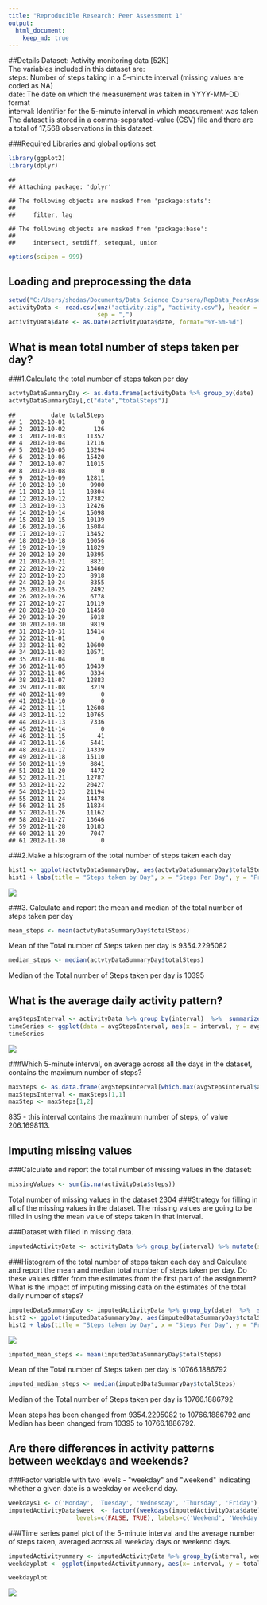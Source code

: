 ```yaml
---
title: "Reproducible Research: Peer Assessment 1"
output: 
  html_document:
    keep_md: true
---
```


##Details
Dataset: Activity monitoring data [52K]  
The variables included in this dataset are:   
steps: Number of steps taking in a 5-minute interval (missing values are coded as NA)  
date: The date on which the measurement was taken in YYYY-MM-DD format  
interval: Identifier for the 5-minute interval in which measurement was taken  
The dataset is stored in a comma-separated-value (CSV) file and there are a total of 17,568 observations in this dataset.

###Required Libraries and global options set 

```r
library(ggplot2)
library(dplyr)
```

```
## 
## Attaching package: 'dplyr'
```

```
## The following objects are masked from 'package:stats':
## 
##     filter, lag
```

```
## The following objects are masked from 'package:base':
## 
##     intersect, setdiff, setequal, union
```

```r
options(scipen = 999)
```

## Loading and preprocessing the data

```r
setwd("C:/Users/shodas/Documents/Data Science Coursera/RepData_PeerAssessment1")
activityData <- read.csv(unz("activity.zip", "activity.csv"), header = TRUE,
                         sep = ",") 
activityData$date <- as.Date(activityData$date, format="%Y-%m-%d")
```

## What is mean total number of steps taken per day?
###1.Calculate the total number of steps taken per day

```r
actvtyDataSummaryDay <- as.data.frame(activityData %>% group_by(date)  %>%  summarize(totalSteps = sum(steps,  na.rm = TRUE)))
actvtyDataSummaryDay[,c("date","totalSteps")]
```

```
##          date totalSteps
## 1  2012-10-01          0
## 2  2012-10-02        126
## 3  2012-10-03      11352
## 4  2012-10-04      12116
## 5  2012-10-05      13294
## 6  2012-10-06      15420
## 7  2012-10-07      11015
## 8  2012-10-08          0
## 9  2012-10-09      12811
## 10 2012-10-10       9900
## 11 2012-10-11      10304
## 12 2012-10-12      17382
## 13 2012-10-13      12426
## 14 2012-10-14      15098
## 15 2012-10-15      10139
## 16 2012-10-16      15084
## 17 2012-10-17      13452
## 18 2012-10-18      10056
## 19 2012-10-19      11829
## 20 2012-10-20      10395
## 21 2012-10-21       8821
## 22 2012-10-22      13460
## 23 2012-10-23       8918
## 24 2012-10-24       8355
## 25 2012-10-25       2492
## 26 2012-10-26       6778
## 27 2012-10-27      10119
## 28 2012-10-28      11458
## 29 2012-10-29       5018
## 30 2012-10-30       9819
## 31 2012-10-31      15414
## 32 2012-11-01          0
## 33 2012-11-02      10600
## 34 2012-11-03      10571
## 35 2012-11-04          0
## 36 2012-11-05      10439
## 37 2012-11-06       8334
## 38 2012-11-07      12883
## 39 2012-11-08       3219
## 40 2012-11-09          0
## 41 2012-11-10          0
## 42 2012-11-11      12608
## 43 2012-11-12      10765
## 44 2012-11-13       7336
## 45 2012-11-14          0
## 46 2012-11-15         41
## 47 2012-11-16       5441
## 48 2012-11-17      14339
## 49 2012-11-18      15110
## 50 2012-11-19       8841
## 51 2012-11-20       4472
## 52 2012-11-21      12787
## 53 2012-11-22      20427
## 54 2012-11-23      21194
## 55 2012-11-24      14478
## 56 2012-11-25      11834
## 57 2012-11-26      11162
## 58 2012-11-27      13646
## 59 2012-11-28      10183
## 60 2012-11-29       7047
## 61 2012-11-30          0
```

###2.Make a histogram of the total number of steps taken each day

```r
hist1 <- ggplot(actvtyDataSummaryDay, aes(actvtyDataSummaryDay$totalSteps)) +  geom_histogram(bins=50, fill="skyblue")
hist1 + labs(title = "Steps taken by Day", x = "Steps Per Day", y = "Frequency")
```

![](Assesment1_files/figure-html/unnamed-chunk-4-1.png)<!-- -->

###3. Calculate and report the mean and median of the total number of steps taken per day


```r
mean_steps <- mean(actvtyDataSummaryDay$totalSteps)
```
Mean of the Total number of Steps taken per day is 9354.2295082

```r
median_steps <- median(actvtyDataSummaryDay$totalSteps)
```
Median of the Total number of Steps taken per day is 10395



## What is the average daily activity pattern?

```r
avgStepsInterval <- activityData %>% group_by(interval)  %>%  summarize(avgSteps = mean(steps,  na.rm = TRUE)) 
timeSeries <- ggplot(data = avgStepsInterval, aes(x = interval, y = avgSteps)) + geom_line(color = "skyblue", size = 1)+               labs(title = "Average Daily Activity Pattern", x = "Interval", y = "Steps")
timeSeries
```

![](Assesment1_files/figure-html/unnamed-chunk-7-1.png)<!-- -->

###Which 5-minute interval, on average across all the days in the dataset, contains the maximum number of steps?

```r
maxSteps <- as.data.frame(avgStepsInterval[which.max(avgStepsInterval$avgSteps),])
maxStepsInterval <- maxSteps[1,1]
maxStep <- maxSteps[1,2]
```
835 - this interval contains the maximum number of steps, of value 206.1698113.  

## Imputing missing values
###Calculate and report the total number of missing values in the dataset:

```r
missingValues <- sum(is.na(activityData$steps)) 
```
Total number of missing values in the dataset 2304
###Strategy for filling in all of the missing values in the dataset. 
 The missing values are going to be filled in using the mean value of steps taken in that interval.

###Dataset with filled in missing data.

```r
imputedActivityData <- activityData %>% group_by(interval) %>% mutate(steps = ifelse(is.na(steps), mean(steps, na.rm=TRUE), steps))
```
###Histogram of the total number of steps taken each day and Calculate and report the mean and median total number of steps taken per day. Do these values differ from the estimates from the first part of the assignment? What is the impact of imputing missing data on the estimates of the total daily number of steps?

```r
imputedDataSummaryDay <- imputedActivityData %>% group_by(date)  %>%  summarize(totalSteps = sum(steps,  na.rm =TRUE))
hist2 <- ggplot(imputedDataSummaryDay, aes(imputedDataSummaryDay$totalSteps)) +  geom_histogram(bins=50, fill="skyblue")
hist2 + labs(title = "Steps taken by Day", x = "Steps Per Day", y = "Frequency")
```

![](Assesment1_files/figure-html/unnamed-chunk-11-1.png)<!-- -->

```r
imputed_mean_steps <- mean(imputedDataSummaryDay$totalSteps)
```
Mean of the Total number of Steps taken per day is 10766.1886792

```r
imputed_median_steps <- median(imputedDataSummaryDay$totalSteps)
```
Median of the Total number of Steps taken per day is 10766.1886792

Mean steps has been changed from 9354.2295082 to 10766.1886792 
and Median has been changed from 10395 to 10766.1886792.



## Are there differences in activity patterns between weekdays and weekends?
###Factor variable with two levels - "weekday" and "weekend" indicating whether a given date is a weekday or weekend day.


```r
weekdays1 <- c('Monday', 'Tuesday', 'Wednesday', 'Thursday', 'Friday')
imputedActivityData$week  <- factor((weekdays(imputedActivityData$date) %in% weekdays1), 
                   levels=c(FALSE, TRUE), labels=c('Weekend', 'Weekday'))
```

###Time series panel plot of the 5-minute interval and the average number of steps taken, averaged across all weekday days or weekend days. 

```r
imputedActivityummary <- imputedActivityData %>% group_by(interval, week)  %>%  summarize(totalSteps = mean(steps))
weekdayplot <- ggplot(imputedActivityummary, aes(x= interval, y = totalSteps)) + geom_line(col = 'skyblue', size = 1) +facet_wrap(vars(week), nrow = 2) + labs (x = 'Interval', y = 'Number of Steps')

weekdayplot
```

![](Assesment1_files/figure-html/unnamed-chunk-15-1.png)<!-- -->
